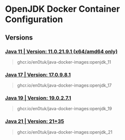 # OpenJDK Docker Container Configuration

## Versions

### [Java 11 | Version: 11.0.21.9.1 (x64/amd64 only)](https://github.com/vovamod/java-docker-images/tree/main/OpenJDK/11)
> ghcr.io/en0tuk/java-docker-images:openjdk_11

### [Java 17 | Version: 17.0.9.8.1](https://github.com/vovamod/java-docker-images/tree/main/OpenJDK/17)
> ghcr.io/en0tuk/java-docker-images:openjdk_17

### [Java 19 | Version: 19.0.2.7.1](https://github.com/vovamod/java-docker-images/tree/main/OpenJDK/19)
> ghcr.io/en0tuk/java-docker-images:openjdk_19

### [Java 21 | Version: 21+35](https://github.com/vovamod/java-docker-images/tree/main/OpenJDK/21)
> ghcr.io/en0tuk/java-docker-images:openjdk_21